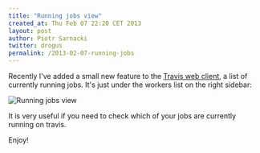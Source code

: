 ```yaml
---
title: "Running jobs view"
created_at: Thu Feb 07 22:20 CET 2013
layout: post
author: Piotr Sarnacki
twitter: drogus
permalink: /2013-02-07-running-jobs
---
```


Recently I've added a small new feature to the [Travis web client](https://travis-ci.org),
a list of currently running jobs. It's just under the workers list on the right sidebar:

![Running jobs view](http://drogus-s3itch.s3.amazonaws.com/Travis_CI_-_Free_Hosted_Continuous_Integration_Platform_for_the_Open_Source_Community-20130207-220703.jpg)

It is very useful if you need to check which of your jobs are currently running on travis.

Enjoy!
